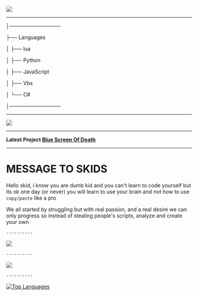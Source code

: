    
   <img src="https://media.discordapp.net/attachments/980846760379445328/982688239104163840/epik.gif"/>
        

 ---------- 


│──────────────          

├── Languages

│   ├── lua

│   ├── Python

│   ├── JavaScript

│   ├── Vbs

│   └── C#

│──────────────

 ---------- 

<img src="https://media.discordapp.net/attachments/981047324811857940/982692143829221456/ezgif.com-gif-maker.gif"/></a>    

 ---------- 

**Latest Project [Blue Screen Of Death](https://github.com/4gh9/Blue-Screen-Of-Death)**

 ---------- 

# MESSAGE TO SKIDS

Hello skid, i know you are dumb kid and you can't learn to code yourself but its ok one day (or never) you will learn to use your brain and not how to use `copy/paste` like a pro

We all started by struggling but with real passion, and a real desire we can only progress so instead of stealing people's scripts, analyze and create your own

    ---------- 

   <img src="https://discord.c99.nl/widget/theme-1/909623557670187090.png"/></a>
   
    ---------- 
   
   <img src="https://komarev.com/ghpvc/?username=4gh9&style=for-the-badge"/></a>
   
    ---------- 
   
   [![Top Languages](https://github-readme-stats.vercel.app/api/top-langs/?username=4gh9)](https://github.com/anuraghazra/github-readme-stats)
